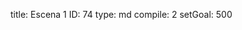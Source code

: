 title:          Escena 1
ID:             74
type:           md
compile:        2
setGoal:        500


